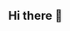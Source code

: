 ## Hi there 👋

<!--
**nicnonnious/nicnonnious** is a ✨ _special_ ✨ repository because its `README.md` (this file) appears on your GitHub profile.

Here are some ideas to get you started:

- 🔭 I’m currently working on database designing
- 🌱 I’m currently learning perversive web application development
- 👯 I’m looking to collaborate on ML projects
- 🤔 I’m looking for help with distributed computing, especially Apache Spark technology
- 💬 Ask me about my career journey
- 📫 How to reach me: nicmapogha@gmail.com
-->

